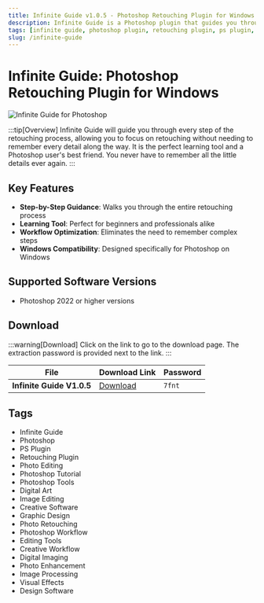 ```yaml
---
title: Infinite Guide v1.0.5 - Photoshop Retouching Plugin for Windows
description: Infinite Guide is a Photoshop plugin that guides you through every step of the retouching process. Perfect for learning and streamlining your Photoshop workflow.
tags: [infinite guide, photoshop plugin, retouching plugin, ps plugin, photo editing, photoshop tutorial, photoshop tools]
slug: /infinite-guide
---
```


# Infinite Guide: Photoshop Retouching Plugin for Windows

![Infinite Guide for Photoshop](https://www.gfxcamp.com/wp-content/uploads/2025/09/Infinite-Guide.jpg)

:::tip[Overview]
Infinite Guide will guide you through every step of the retouching process, allowing you to focus on retouching without needing to remember every detail along the way. It is the perfect learning tool and a Photoshop user's best friend. You never have to remember all the little details ever again.
:::

## Key Features

- **Step-by-Step Guidance**: Walks you through the entire retouching process
- **Learning Tool**: Perfect for beginners and professionals alike
- **Workflow Optimization**: Eliminates the need to remember complex steps
- **Windows Compatibility**: Designed specifically for Photoshop on Windows

## Supported Software Versions

- Photoshop 2022 or higher versions

## Download

:::warning[Download]
Click on the link to go to the download page. The extraction password is provided next to the link.
:::

| File | Download Link | Password |
|------|---------------|----------|
| **Infinite Guide V1.0.5** | [Download](https://pan.baidu.com/s/1hng_VamQrFccrq6-AFRYCQ?pwd=7fnt) | `7fnt` |

## Tags

- Infinite Guide
- Photoshop
- PS Plugin
- Retouching Plugin
- Photo Editing
- Photoshop Tutorial
- Photoshop Tools
- Digital Art
- Image Editing
- Creative Software
- Graphic Design
- Photo Retouching
- Photoshop Workflow
- Editing Tools
- Creative Workflow
- Digital Imaging
- Photo Enhancement
- Image Processing
- Visual Effects
- Design Software